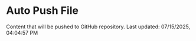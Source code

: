 # Auto Push File

Content that will be pushed to GitHub repository.
Last updated: 07/15/2025, 04:04:57 PM